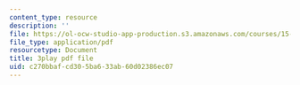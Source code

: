 ```yaml
---
content_type: resource
description: ''
file: https://ol-ocw-studio-app-production.s3.amazonaws.com/courses/15-031j-energy-decisions-markets-and-policies-spring-2012/c270bbafcd305ba633ab60d02386ec07_LoXGM05lqKc.pdf
file_type: application/pdf
resourcetype: Document
title: 3play pdf file
uid: c270bbaf-cd30-5ba6-33ab-60d02386ec07
---
```

